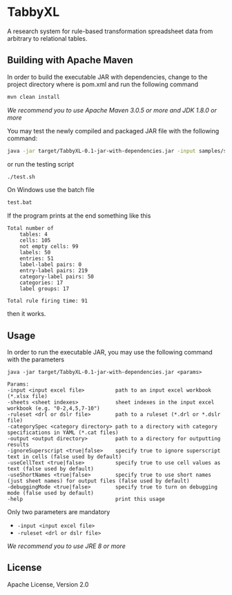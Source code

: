 # TabbyXL
A research system for rule-based transformation spreadsheet data from arbitrary to relational tables.

## Building with Apache Maven
In order to build the executable JAR with dependencies, 
change to the project directory where is pom.xml and run the following command
```bash
mvn clean install
```
*We recommend you to use Apache Maven 3.0.5 or more and JDK 1.8.0 or more*

You may test the newly compiled and packaged JAR file with the following command:
```bash
java -jar target/TabbyXL-0.1-jar-with-dependencies.jar -input samples/sampl.xlsx -ruleset samples/sampl.dslr -output samples/results
```
or run the testing script
```bash
./test.sh
```
On Windows use the batch file
```bash
test.bat
```
If the program prints at the end something like this
```
Total number of
	tables: 4
	cells: 105
	not empty cells: 99
	labels: 50
	entries: 51
	label-label pairs: 0
	entry-label pairs: 219
	category-label pairs: 50
	categories: 17
	label groups: 17

Total rule firing time: 91
```
then it works.

## Usage
In order to run the executable JAR, you may use the following command with the parameters  
```
java -jar target/TabbyXL-0.1-jar-with-dependencies.jar <params>

Params:
-input <input excel file>          path to an input excel workbook (*.xlsx file)
-sheets <sheet indexes>            sheet indexes in the input excel workbook (e.g. "0-2,4,5,7-10")
-ruleset <drl or dslr file>        path to a ruleset (*.drl or *.dslr file)
-categorySpec <category directory> path to a directory with category specifications in YAML (*.cat files)
-output <output directory>         path to a directory for outputting results
-ignoreSuperscript <true|false>    specify true to ignore superscript text in cells (false used by default)
-useCellText <true|false>          specify true to use cell values as text (false used by default)
-useShortNames <true|false>        specify true to use short names (just sheet names) for output files (false used by default)
-debuggingMode <true|false>        specify true to turn on debugging mode (false used by default)
-help                              print this usage
```

Only two parameters are mandatory
* `-input <input excel file>`
* `-ruleset <drl or dslr file>`

*We recommend you to use JRE 8 or more*

## License
Apache License, Version 2.0